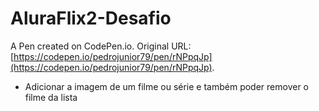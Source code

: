 # AluraFlix2-Desafio

A Pen created on CodePen.io. Original URL: [https://codepen.io/pedrojunior79/pen/rNPpqJp](https://codepen.io/pedrojunior79/pen/rNPpqJp).

 - Adicionar a imagem de um filme ou série e também poder remover o filme da lista